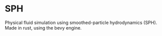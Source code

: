 # SPH
Physical fluid simulation using smoothed-particle hydrodynamics (SPH). Made in rust, using the bevy engine.
